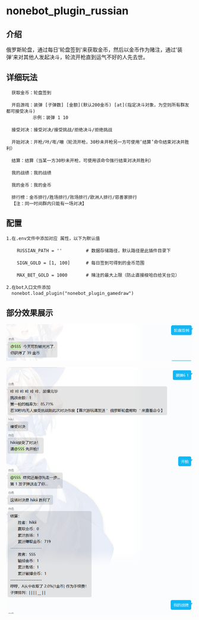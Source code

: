# nonebot_plugin_russian

## 介绍

俄罗斯轮盘，通过每日'轮盘签到'来获取金币，然后以金币作为赌注，通过'装弹'来对其他人发起决斗，轮流开枪直到运气不好的人先去世。

## 详细玩法

  ```
    获取金币：轮盘签到
    
    开启游戏：装弹 [子弹数] [金额](默认200金币) [at](指定决斗对象，为空则所有群友都可接受决斗)
            示例：装弹 1 10
            
    接受对决：接受对决/接受挑战/拒绝决斗/拒绝挑战
    
    开始对决：开枪/咔/嘭/嘣（轮流开枪，30秒未开枪另一方可使用‘结算’命令结束对决并胜利）
    
    结算：结算（当某一方30秒未开枪，可使用该命令强行结束对决并胜利）
    
    我的战绩：我的战绩
    
    我的金币：我的金币
    
    排行榜：金币排行/胜场排行/败场排行/欧洲人排行/慈善家排行
    【注：同一时间群内只能有一场对决】
  ```

## 配置

  ```
  1.在.env文件中添加对应 属性，以下为默认值
  
      RUSSIAN_PATH = ''         # 数据存储路径，默认路径是此插件目录下

      SIGN_GOLD = [1, 100]      # 每日签到可得到的金币范围

      MAX_BET_GOLD = 1000       # 赌注的最大上限（防止直接梭哈白给天台见）
  
  2.在bot入口文件添加
    nonebot.load_plugin("nonebot_plugin_gamedraw")
  ```
  
## 部分效果展示

![](https://github.com/HibiKier/nonebot_plugin_russian/blob/main/docs/0.png)

![](https://github.com/HibiKier/nonebot_plugin_russian/blob/main/docs/1.png)
